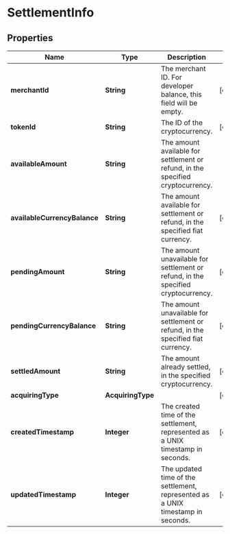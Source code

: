 

# SettlementInfo


## Properties

| Name | Type | Description | Notes |
|------------ | ------------- | ------------- | -------------|
|**merchantId** | **String** | The merchant ID. For developer balance, this field will be empty. |  [optional] |
|**tokenId** | **String** | The ID of the cryptocurrency. |  [optional] |
|**availableAmount** | **String** | The amount available for settlement or refund, in the specified cryptocurrency. |  |
|**availableCurrencyBalance** | **String** | The amount available for settlement or refund, in the specified fiat currency. |  [optional] |
|**pendingAmount** | **String** | The amount unavailable for settlement or refund, in the specified cryptocurrency. |  [optional] |
|**pendingCurrencyBalance** | **String** | The amount unavailable for settlement or refund, in the specified fiat currency. |  [optional] |
|**settledAmount** | **String** | The amount already settled, in the specified cryptocurrency. |  [optional] |
|**acquiringType** | **AcquiringType** |  |  [optional] |
|**createdTimestamp** | **Integer** | The created time of the settlement, represented as a UNIX timestamp in seconds. |  [optional] |
|**updatedTimestamp** | **Integer** | The updated time of the settlement, represented as a UNIX timestamp in seconds. |  [optional] |



